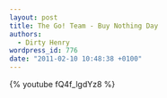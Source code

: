 ```yaml
---
layout: post
title: The Go! Team - Buy Nothing Day
authors:
  - Dirty Henry
wordpress_id: 776
date: "2011-02-10 10:48:38 +0100"
---
```


{% youtube fQ4f_lgdYz8 %}
